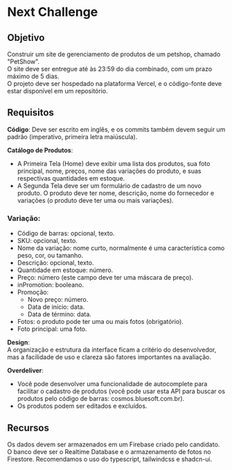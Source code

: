 # Next Challenge

## Objetivo

Construir um site de gerenciamento de produtos de um petshop, chamado "PetShow".  
O site deve ser entregue até às 23:59 do dia combinado, com um prazo máximo de 5 dias.  
O projeto deve ser hospedado na plataforma Vercel, e o código-fonte deve estar disponível em um repositório.

## Requisitos

**Código**: Deve ser escrito em inglês, e os commits também devem seguir um padrão (imperativo, primeira letra maiúscula).

**Catálogo de Produtos**:  
- A Primeira Tela (Home) deve exibir uma lista dos produtos, sua foto principal, nome, preços, nome das variações do produto, e suas respectivas quantidades em estoque.  
- A Segunda Tela deve ser um formulário de cadastro de um novo produto. O produto deve ter nome, descrição, nome do fornecedor e variações (o produto deve ter uma ou mais variações).

### Variação:
- Código de barras: opcional, texto.  
- SKU: opcional, texto.  
- Nome da variação: nome curto, normalmente é uma característica como peso, cor, ou tamanho.  
- Descrição: opcional, texto.  
- Quantidade em estoque: número.  
- Preço: número (este campo deve ter uma máscara de preço).  
- inPromotion: booleano.  
- Promoção:
  - Novo preço: número.  
  - Data de início: data.  
  - Data de término: data.
- Fotos: o produto pode ter uma ou mais fotos (obrigatório).  
- Foto principal: uma foto.

**Design**:  
A organização e estrutura da interface ficam a critério do desenvolvedor, mas a facilidade de uso e clareza são fatores importantes na avaliação.

**Overdeliver**:
- Você pode desenvolver uma funcionalidade de autocomplete para facilitar o cadastro de produtos (você pode usar esta API para buscar os produtos pelo código de barras: cosmos.bluesoft.com.br).
- Os produtos podem ser editados e excluídos.

## Recursos

Os dados devem ser armazenados em um Firebase criado pelo candidato.  
O banco deve ser o Realtime Database e o armazenamento de fotos no Firestore.
Recomendamos o uso do typescript, tailwindcss e shadcn-ui.